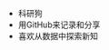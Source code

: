 - 科研狗
- 用GitHub来记录和分享
- 喜欢从数据中探索新知

<!---
wangqm-927/wangqm-927 is a ✨ special ✨ repository because its `README.md` (this file) appears on your GitHub profile.
You can click the Preview link to take a look at your changes.
--->
